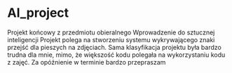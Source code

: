 # AI_project
Projekt końcowy z przedmiotu obieralnego Wprowadzenie do sztucznej inteligencji
Projekt polega na stworzeniu systemu wykrywającego znaki przejść dla pieszych na zdjęciach.
Sama klasyfikacja projektu była bardzo trudna dla mnie, mimo, że większość kodu polegała na wykorzystaniu kodu z zajęć.
Za opóźnienie w terminie bardzo przepraszam
